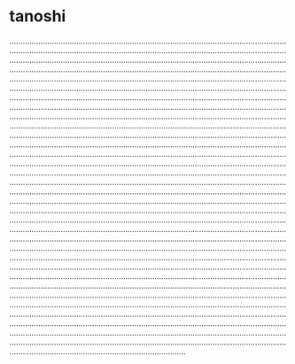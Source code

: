 # tanoshi

...........................................................................................................................................................................................................................................................................................................................................................................................................................................................................................................................................................................................................................................................................................................................................................................................................................................................................................................................................................................................................................................................................................................................................................................................................................................................................................................................................................................................................................................................................................................................................................................................................................................................................................................................................................................................................................................................................................................................................................................................................................................................................................................................................................................................................................................................................................................................................................................................................................................................................................................................................................................................................................................................................................................................................................................................................................................................................................................................................................................................................................................................................................................................................................................................................................................................................................................................................................................................................................................................................................................................................................................................................................................................................................................................................................................................................................................................................................................................................................................................................................................................................................................................................................................................................................................................................................................................................